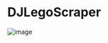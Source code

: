 # DJLegoScraper
![image](https://user-images.githubusercontent.com/61607335/222857918-e149b08f-f4c0-48bd-b112-4c94356ae99b.png)
